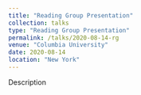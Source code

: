 ```yaml
---
title: "Reading Group Presentation"
collection: talks
type: "Reading Group Presentation"
permalink: /talks/2020-08-14-rg
venue: "Columbia University"
date: 2020-08-14
location: "New York"
---
```


Description
